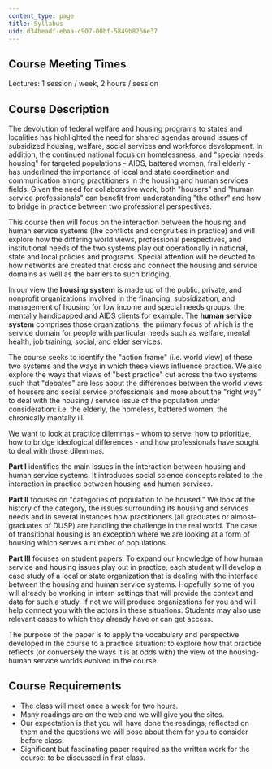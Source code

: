 ```yaml
---
content_type: page
title: Syllabus
uid: d34beadf-ebaa-c907-00bf-5849b8266e37
---
```


Course Meeting Times
--------------------

Lectures: 1 session / week, 2 hours / session

Course Description
------------------

The devolution of federal welfare and housing programs to states and localities has highlighted the need for shared agendas around issues of subsidized housing, welfare, social services and workforce development. In addition, the continued national focus on homelessness, and "special needs housing" for targeted populations - AIDS, battered women, frail elderly - has underlined the importance of local and state coordination and communication among practitioners in the housing and human services fields. Given the need for collaborative work, both "housers" and "human service professionals" can benefit from understanding "the other" and how to bridge in practice between two professional perspectives.

This course then will focus on the interaction between the housing and human service systems (the conflicts and congruities in practice) and will explore how the differing world views, professional perspectives, and institutional needs of the two systems play out operationally in national, state and local policies and programs. Special attention will be devoted to how networks are created that cross and connect the housing and service domains as well as the barriers to such bridging.

In our view the **housing system** is made up of the public, private, and nonprofit organizations involved in the financing, subsidization, and management of housing for low income and special needs groups: the mentally handicapped and AIDS clients for example. The **human service system** comprises those organizations, the primary focus of which is the service domain for people with particular needs such as welfare, mental health, job training, social, and elder services.

The course seeks to identify the "action frame" (i.e. world view) of these two systems and the ways in which these views influence practice. We also explore the ways that views of "best practice" cut across the two systems such that "debates" are less about the differences between the world views of housers and social service professionals and more about the "right way" to deal with the housing / service issue of the population under consideration: i.e. the elderly, the homeless, battered women, the chronically mentally ill.

We want to look at practice dilemmas - whom to serve, how to prioritize, how to bridge ideological differences - and how professionals have sought to deal with those dilemmas.

**Part I** identifies the main issues in the interaction between housing and human service systems. It introduces social science concepts related to the interaction in practice between housing and human services.

**Part II** focuses on "categories of population to be housed." We look at the history of the category, the issues surrounding its housing and services needs and in several instances how practitioners (all graduates or almost-graduates of DUSP) are handling the challenge in the real world. The case of transitional housing is an exception where we are looking at a form of housing which serves a number of populations.

**Part III** focuses on student papers. To expand our knowledge of how human service and housing issues play out in practice, each student will develop a case study of a local or state organization that is dealing with the interface between the housing and human service systems. Hopefully some of you will already be working in intern settings that will provide the context and data for such a study. If not we will produce organizations for you and will help connect you with the actors in these situations. Students may also use relevant cases to which they already have or can get access.

The purpose of the paper is to apply the vocabulary and perspective developed in the course to a practice situation: to explore how that practice reflects (or conversely the ways it is at odds with) the view of the housing-human service worlds evolved in the course.

Course Requirements
-------------------

*   The class will meet once a week for two hours.
*   Many readings are on the web and we will give you the sites.
*   Our expectation is that you will have done the readings, reflected on them and the questions we will pose about them for you to consider before class.
*   Significant but fascinating paper required as the written work for the course: to be discussed in first class.